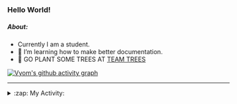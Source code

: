 ### Hello World!

##### About:
- Currently I am a student.
- 🌱 I’m learning how to make better documentation.
- 🌱 GO PLANT SOME TREES AT [TEAM TREES](https://teamtrees.org/)

[![Vyom's github activity graph](https://activity-graph.herokuapp.com/graph?username=Vyvy-vi)](https://github.com/ashutosh00710/github-readme-activity-graph)

---
<details>
  <summary>:zap: My Activity:</summary>
  
<!--START_SECTION:waka-->
![Code Time](http://img.shields.io/badge/Code%20Time-834%20hrs%2028%20mins-blue)

**I'm a Night 🦉** 

```text
🌞 Morning    91 commits     ██░░░░░░░░░░░░░░░░░░░░░░░   8.6% 
🌆 Daytime    297 commits    ███████░░░░░░░░░░░░░░░░░░   28.07% 
🌃 Evening    348 commits    ████████░░░░░░░░░░░░░░░░░   32.89% 
🌙 Night      322 commits    ███████░░░░░░░░░░░░░░░░░░   30.43%

```
📅 **I'm Most Productive on Sunday** 

```text
Monday       141 commits    ███░░░░░░░░░░░░░░░░░░░░░░   13.33% 
Tuesday      144 commits    ███░░░░░░░░░░░░░░░░░░░░░░   13.61% 
Wednesday    178 commits    ████░░░░░░░░░░░░░░░░░░░░░   16.82% 
Thursday     142 commits    ███░░░░░░░░░░░░░░░░░░░░░░   13.42% 
Friday       125 commits    ███░░░░░░░░░░░░░░░░░░░░░░   11.81% 
Saturday     99 commits     ██░░░░░░░░░░░░░░░░░░░░░░░   9.36% 
Sunday       229 commits    █████░░░░░░░░░░░░░░░░░░░░   21.64%

```


📊 **This Week I Spent My Time On** 

```text
🔥 Editors: 
No Activity Tracked This Week

🐱‍💻 Projects: 
No Activity Tracked This Week

```


 Last Updated on 20/07/2022 21:05:04 UTC
<!--END_SECTION:waka-->
</details>

